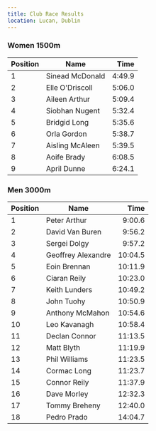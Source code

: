```yaml
---
title: Club Race Results 
location: Lucan, Dublin
---
```

### Women 1500m

| Position | Name               | Time    |
|----------|--------------------|--------:|
| 1        | Sinead McDonald    | 4:49.9  |
| 2        | Elle O'Driscoll    | 5:06.0  |
| 3        | Aileen Arthur      | 5:09.4  |
| 4        | Siobhan Nugent     | 5:32.4  |
| 5        | Bridgid Long       | 5:35.6  |
| 6        | Orla Gordon        | 5:38.7  |
| 7        | Aisling McAleen    | 5:39.5  |
| 8        | Aoife Brady        | 6:08.5  |
| 9        | April Dunne        | 6:24.1  |




### Men 3000m
| Position | Name               | Time    |
|----------|--------------------|--------:|
| 1        | Peter Arthur       | 9:00.6  |
| 2        | David Van Buren    | 9:56.2  |
| 3        | Sergei Dolgy       | 9:57.2  |
| 4        | Geoffrey Alexandre | 10:04.5 |
| 5        | Eoin Brennan       | 10:11.9 |
| 6        | Ciaran Reily       | 10:23.0 |
| 7        | Keith Lunders      | 10:49.2 |
| 8        | John Tuohy         | 10:50.9 |
| 9        | Anthony McMahon    | 10:54.6 |
| 10       | Leo Kavanagh       | 10:58.4 |
| 11       | Declan Connor      | 11:13.5 |
| 12       | Matt Blyth         | 11:19.9 |
| 13       | Phil Williams      | 11:23.5 |
| 14       | Cormac Long        | 11:23.7 |
| 15       | Connor Reily       | 11:37.9 |
| 16       | Dave Morley        | 12:32.3 |
| 17       | Tommy Breheny      | 12:40.0 |
| 18       | Pedro Prado        | 14:04.7 |
